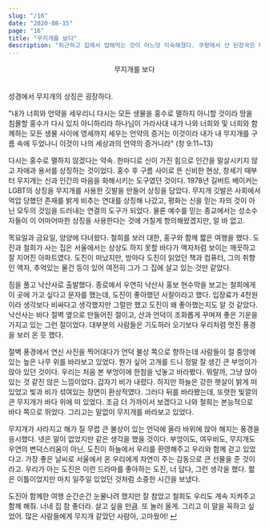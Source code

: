 ```yaml
---
slug: "/16"
date: "2020-08-15"
page: "16"
title: "무지개를 보다"
description: "퇴근하고 집에서 밥해먹는 것이 어느덧 익숙해졌다. 쿠팡에서 산 된장국은 매우 훌륭해서 2-3회 정도 먹을 수 있을 정도에 맛까지 좋았다."
---
```


<div style="text-align: center;">
    <div class="post-line" style="display: inline-block; line-height:160%">
    무지개를 보다
    </div>
</div>

<br>

성경에서 무지개의 상징은 굉장하다.

"내가 너희와 언약을 세우리니 다시는 모든 생물을 홍수로 멸하지 아니할 것이라 땅을 침몰할 홍수가 다시 있지 아니하리라 하나님이 가라사대 내가 나와 너희와 및 너희와 함께하는 모든 생물 사이에 영세까지 세우는 언약의 증거는 이것이라 내가 내 무지개를 구름 속에 두었나니 이것이 나의 세상과의 언약의 증거니라" (창 9:11~13)

다시는 홍수로 멸하지 않겠다는 약속. 한마디로 신이 가진 힘으로 인간을 말살시키지 않고 자애과 용서를 상징하는 것이었다. 홍수 후 구름 사이로 뜬 신비한 현상, 창세기 때부터 무지개는 신과 인간의 마음을 화해시키는 도구였던 것이다.
1978년 길버트 베이커는 LGBT의 상징을 무지개를 사용한 깃발을 만들어 상징을 담았다. 무지개 깃발은 사회에서 억압 당했던 존재를 밝게 비추는 연대를 상징해 나갔고, 평화는 신을 믿는 자의 것이 아닌 모두의 것임을 드러내는 연결의 도구가 되었다. 물론 예수를 믿는 종교에서는 성소수자들이 이 어마어마한 상징을 사용한다는 것에 거칠게 항의해왔겠지만, 알 바 없고.

목요일과 금요일, 양양에 다녀왔다. 철희를 보러 대한, 홍구와 함께 짧은 여행을 했다. 도진과 철희가 사는 집은 서울에서는 상상도 하지 못할 바다가 액자처럼 보이는 깨끗하고 잘 지어진 아파트였다. 도진이 떠났지만, 방마다 도진이 읽었던 책과 컴퓨터, 그의 취향인 액자, 추억있는 물건 등이 있어 여전히 그가 그 집에 살고 있는 것만 같았다.

짐을 풀고 낙산사로 출발했다. 종로에서 우연히 낙산사 홍보 현수막을 보고는 철희에게 이 곳에 가고 싶다고 문자를 했는데, 도진이 좋아했던 사찰이라고 했다. 입장료가 4천원이라 생각보다 비싸다고 생각했지만 그럴만 했고 도진이 왜 좋아했는지도 알 것 같았다. 낙산사는 바다 절벽 옆으로 만들어진 절이고, 산과 언덕이 조화롭게 꾸며져 좋은 기운을 가지고 있는 그런 절이었다. 대부분의 사람들은 기도하러 오기보다 우리처럼 멋진 풍경을 보러 온 듯 했다.

절벽 풍경에서 연신 사진을 찍어대다가 언덕 불상 쪽으로 향하는데 사람들이 절 중앙에 있는 높은 나무 위를 바라보고 있었다. 뭔가 싶어 고개를 드니 정말 잘 생긴 큰 부엉이가 앉아 있던 것이다. 우리는 처음 본 부엉이에 한참을 넋놓고 바라봤다. 뭐랄까, 그냥 앉아 있는 것 같진 않은 느낌이었다. 갑자기 비가 내렸다. 하지만 하늘은 강한 햇살이 밝게 떠 있었고 빛과 비가 섞여있는 장면이 환상적였다. 그러다 뒤를 바라봤는데, 또렷한 빛깔의 큰 무지개가 바다 위에 떠 있었다. 조금 더 가까이서 보겠다고 나와 철희는 본능적으로 바다 쪽으로 뛰었다. 그리고는 말없이 무지개를 바라보고 있었다.

무지개가 사라지고 해가 질 무렵 큰 불상이 있는 언덕에 올라 바위에 앉아 해지는 풍경을 응시했다. 넷은 말이 없었지만 같은 생각을 했을 것이다. 부엉이도, 여우비도, 무지개도 우연의 변덕스러움이 아닌, 도진이 하늘에서 우리를 환영해주고 우리와 함께 걷고 있었다고. 가장 좋은 날씨로 서울에서 온 우리에게 자연이 주는 감동으로 큰 선물을 준 것이라고. 우리가 아는 도진은 이런 드라마를 좋아하는 도진, 너 답다, 그런 생각을 했다. 짧은 이틀이었지만 마치 일주일 있었던 것처럼 소중한 시간을 보냈다.

도진아 함께한 여행 순간순간 눈물나려 했지만 잘 참았고 철희도 우리도 계속 지켜주고 함께 해줘. 너네 집 참 좋더라. 살고 싶을 만큼. 또 놀러 올게. 그리고 이 말을 꼭하고 싶었어. 많은 사람들에게 무지개 같았던 사람아, 고마웠어! <a href="/">↵</a>
